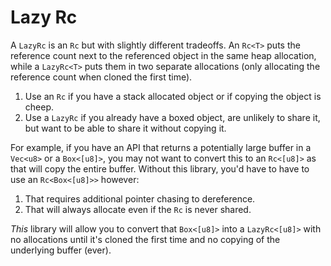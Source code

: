 # Lazy Rc

A `LazyRc` is an `Rc` but with slightly different tradeoffs. An `Rc<T>` puts the reference count
next to the referenced object in the same heap allocation, while a `LazyRc<T>` puts them in two
separate allocations (only allocating the reference count when cloned the first time).

1. Use an `Rc` if you have a stack allocated object or if copying the object is cheep.
2. Use a `LazyRc` if you already have a boxed object, are unlikely to share it, but want to be able
   to share it without copying it.

For example, if you have an API that returns a potentially large buffer in a `Vec<u8>` or a
`Box<[u8]>`, you may not want to convert this to an `Rc<[u8]>` as that will copy the entire buffer.
Without this library, you'd have to have to use an `Rc<Box<[u8]>>` however:

1. That requires additional pointer chasing to dereference.
2. That will always allocate even if the `Rc` is never shared.

_This_ library will allow you to convert that `Box<[u8]>` into a `LazyRc<[u8]>` with no allocations
until it's cloned the first time and no copying of the underlying buffer (ever).
